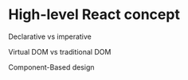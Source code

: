 # High-level React concept

Declarative vs imperative



Virtual DOM vs traditional DOM



Component-Based design&#x20;



